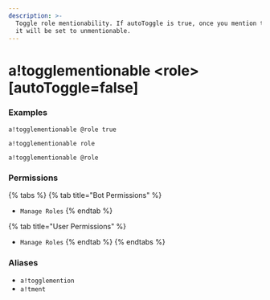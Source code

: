 ```yaml
---
description: >-
  Toggle role mentionability. If autoToggle is true, once you mention the role
  it will be set to unmentionable.
---
```


# a!togglementionable &lt;role&gt; \[autoToggle=false\]

### Examples

```text
a!togglementionable @role true
```

```text
a!togglementionable role
```

```text
a!togglementionable @role
```

### Permissions

{% tabs %}
{% tab title="Bot Permissions" %}
* `Manage Roles`
{% endtab %}

{% tab title="User Permissions" %}
* `Manage Roles`
{% endtab %}
{% endtabs %}

### Aliases

* `a!togglemention`
* `a!tment`

